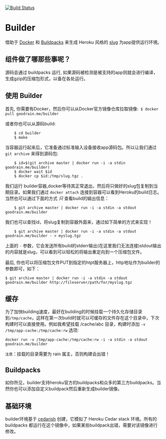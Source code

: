 [![Build Status](https://travis-ci.org/goodrain/builder.svg?branch=v5.0)](https://travis-ci.org/goodrain/builder)

# Builder

借助于 [Docker](http://docker.io) 和 [Buildpacks](https://devcenter.heroku.com/articles/buildpacks) 来生成 Heroku 风格的 [slug](https://devcenter.heroku.com/articles/slug-compiler) 为app提供运行环境。

## 组件做了哪那些事呢？

源码会通过 buildpacks 运行, 如果源码被检测是被支持的app则就会进行编译，生成gzip的压缩包形式，以备在各处运行。

## 使用 Builder

首先, 你需要有Docker，然后你可以从Docker官方镜像仓库拉取镜像:
    ​```
    $ docker pull goodrain.me/builder
    ​```

或者你也可以从源码build:
```
	$ cd builder
	$ make
```

当容器运行起来后，它准备通过标准输入设备接收app源码包。所以让我们通过`git archive` 来得到源码包:
```
	$ id=$(git archive master | docker run -i -a stdin goodrain.me/builder)
	$ docker wait $id
	$ docker cp $id:/tmp/slug.tgz .
```

我们运行 builder容器,docker等待其正常退出，然后将只做好的slug包复制到当期目录。如果我们通过 `docker attach` 连接到容器可以看到Heroku的build日志。当然也可以通过下面的方式 *只* 查看build的输出信息：
```
	$ git archive master | docker run -i -a stdin -a stdout goodrain.me/builder
```

我们也可以查找id，将slug复制到容器外面来，通过如下简单的方式来实现！
```
	$ git archive master | docker run -i -a stdin -a stdout goodrain.me/builder - > myslug.tgz
```

上面的 `-` 参数，它会发送所有build的stderr输出(在这里我们无法连接)stdout输出的内容就是slug，可以看到可以轻松的将输出重定向到一个压缩包文件。

最后, 你也可以将压缩包文件PUT到指定的htpt服务器上，http地址作为builder的参数即可，如下：

	$ git archive master | docker run -i -a stdin -a stdout goodrain.me/builder http://fileserver/path/for/myslug.tgz

## 缓存

为了加快building速度，最好在building的时候挂载一个持久化存储目录到`/tmp/cache`，这样在第一次build时就可以可缓存的文件存在这个目录中，下次构建时可以直接使用。例如我希望挂载 /cache/abc 目录，构建时添加 `-v /tmp/app-cache:/tmp/cache:rw` 选项:

	docker run -v /tmp/app-cache:/tmp/cache:rw -i -a stdin -a stdout goodrain.me/builder

`注意`：挂载的目录需要为 rain 属主，否则构建会出错！


## Buildpacks

如你所见，builder支持heroku官方的buildpacks和众多的第三方buildpacks。当然你也可以添加自定义buildpack然后重新生成builder镜像。

## 基础环境

builder环境基于 [cedarish](https://github.com/progrium/cedarish) 创建，它模拟了 Heroku Cedar stack 环境。所有的 buildpacks 都运行在这个镜像中，如果某些buildpack出错，需要对该镜像进行修改。
